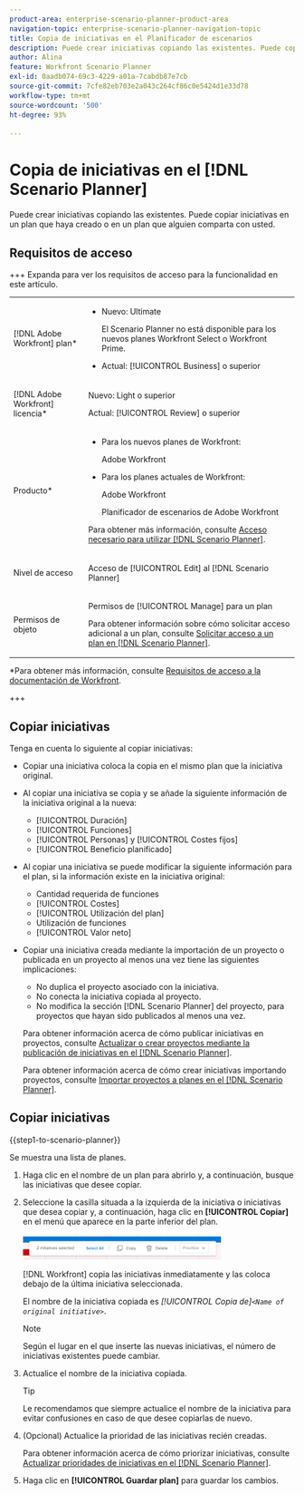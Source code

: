 ```yaml
---
product-area: enterprise-scenario-planner-product-area
navigation-topic: enterprise-scenario-planner-navigation-topic
title: Copia de iniciativas en el Planificador de escenarios
description: Puede crear iniciativas copiando las existentes. Puede copiar iniciativas en un plan que haya creado o en un plan que alguien comparta con usted.
author: Alina
feature: Workfront Scenario Planner
exl-id: 0aadb074-69c3-4229-a01a-7cabdb87e7cb
source-git-commit: 7cfe82eb703e2a043c264cf86c0e5424d1e33d78
workflow-type: tm+mt
source-wordcount: '500'
ht-degree: 93%

---
```


# Copia de iniciativas en el [!DNL Scenario Planner]

<!--Audited: 07/2024-->

Puede crear iniciativas copiando las existentes. Puede copiar iniciativas en un plan que haya creado o en un plan que alguien comparta con usted.

## Requisitos de acceso

+++ Expanda para ver los requisitos de acceso para la funcionalidad en este artículo.

<table style="table-layout:auto"> 
 <col> 
 <col> 
 <tbody> 
  <tr> 
   <td> <p>[!DNL Adobe Workfront] plan*</p> </td> 
   <td> <ul></li>
   <li><p>Nuevo: Ultimate </p></li>
   <p>El Scenario Planner no está disponible para los nuevos planes Workfront Select o Workfront Prime. </p>
   <li><p>Actual: [!UICONTROL Business] o superior</p></ul>
   </td> 
  </tr> 
  <tr> 
   <td> <p>[!DNL Adobe Workfront] licencia*</p> </td> 
   <td> <p>Nuevo: Light o superior</p> 
   <p>Actual: [!UICONTROL Review] o superior</p> </td> 
  </tr> 
  <tr> 
   <td>Producto* </td> 
   <td> <ul><li><p>Para los nuevos planes de Workfront:</p><p> Adobe Workfront</li></p>
   <li><p>Para los planes actuales de Workfront: </p>
   <p>Adobe Workfront</p> <p>Planificador de escenarios de Adobe Workfront</p></li></ul>

<p>Para obtener más información, consulte <a href="../scenario-planner/access-needed-to-use-sp.md" class="MCXref xref">Acceso necesario para utilizar [!DNL Scenario Planner]</a>. </p> </td> 
  </tr> 
  <tr data-mc-conditions=""> 
   <td>Nivel de acceso </td> 
   <td> <p>Acceso de [!UICONTROL Edit] al [!DNL Scenario Planner]</p> </td> 
  </tr> 
  <tr data-mc-conditions=""> 
   <td> <p>Permisos de objeto </p> </td> 
   <td> <p>Permisos de [!UICONTROL Manage] para un plan</p> <p>Para obtener información sobre cómo solicitar acceso adicional a un plan, consulte <a href="../scenario-planner/request-access-to-plan.md" class="MCXref xref">Solicitar acceso a un plan en [!DNL Scenario Planner]</a>.</p> </td> 
  </tr> 
 </tbody> 
</table>

*Para obtener más información, consulte [Requisitos de acceso a la documentación de Workfront](/help/quicksilver/administration-and-setup/add-users/access-levels-and-object-permissions/access-level-requirements-in-documentation.md).

+++

## Copiar iniciativas

Tenga en cuenta lo siguiente al copiar iniciativas:

* Copiar una iniciativa coloca la copia en el mismo plan que la iniciativa original.
* Al copiar una iniciativa se copia y se añade la siguiente información de la iniciativa original a la nueva:

   * [!UICONTROL Duración]
   * [!UICONTROL Funciones]
   * [!UICONTROL Personas] y [!UICONTROL Costes fijos]
   * [!UICONTROL Beneficio planificado]

* Al copiar una iniciativa se puede modificar la siguiente información para el plan, si la información existe en la iniciativa original:

   * Cantidad requerida de funciones
   * [!UICONTROL Costes]
   * [!UICONTROL Utilización del plan]
   * Utilización de funciones
   * [!UICONTROL Valor neto]

* Copiar una iniciativa creada mediante la importación de un proyecto o publicada en un proyecto al menos una vez tiene las siguientes implicaciones:

   * No duplica el proyecto asociado con la iniciativa.
   * No conecta la iniciativa copiada al proyecto.
   * No modifica la sección [!DNL Scenario Planner] del proyecto, para proyectos que hayan sido publicados al menos una vez.

  Para obtener información acerca de cómo publicar iniciativas en proyectos, consulte [Actualizar o crear proyectos mediante la publicación de iniciativas en el [!DNL Scenario Planner]](../scenario-planner/publish-scenarios-update-projects.md).

  Para obtener información acerca de cómo crear iniciativas importando proyectos, consulte [Importar proyectos a planes en el [!DNL Scenario Planner]](../scenario-planner/import-projects-to-plans.md).

## Copiar iniciativas

{{step1-to-scenario-planner}}

Se muestra una lista de planes.

1. Haga clic en el nombre de un plan para abrirlo y, a continuación, busque las iniciativas que desee copiar.
1. Seleccione la casilla situada a la izquierda de la iniciativa o iniciativas que desea copiar y, a continuación, haga clic en **[!UICONTROL Copiar]** en el menú que aparece en la parte inferior del plan.

   ![Copiar iniciativa](assets/bottom-manage-initiative-menu-350x45.png)

   [!DNL Workfront] copia las iniciativas inmediatamente y las coloca debajo de la última iniciativa seleccionada.

   El nombre de la iniciativa copiada es *[!UICONTROL Copia de]`<Name of original initiative>`*.

   >[!NOTE]
   >
   >Según el lugar en el que inserte las nuevas iniciativas, el número de iniciativas existentes puede cambiar.

1. Actualice el nombre de la iniciativa copiada.

   >[!TIP]
   >
   >Le recomendamos que siempre actualice el nombre de la iniciativa para evitar confusiones en caso de que desee copiarlas de nuevo.

1. (Opcional) Actualice la prioridad de las iniciativas recién creadas.

   Para obtener información acerca de cómo priorizar iniciativas, consulte [Actualizar prioridades de iniciativas en el [!DNL Scenario Planner]](../scenario-planner/prioritize-initiatives.md).

1. Haga clic en **[!UICONTROL Guardar plan]** para guardar los cambios.
